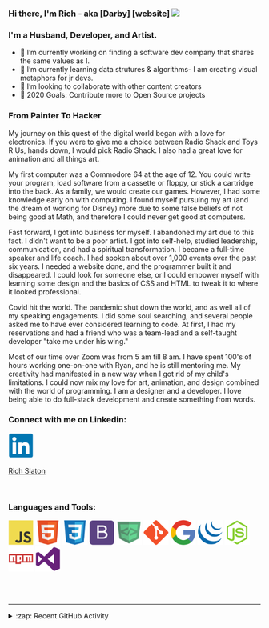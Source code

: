 
### Hi there, I'm Rich - aka [Darby] [website] <img src="https://diginess.ca/content/uploads/2020/02/waving_hand_sign_1024.gif" width="30px">

### I'm a Husband, Developer, and Artist.

- 🔭 I’m currently working on finding a software dev company that shares the same values as I.
- 🌱 I’m currently learning data strutures & algorithms- I am creating visual metaphors for jr devs.
- 👯 I’m looking to collaborate with other content creators
- 🥅 2020 Goals: Contribute more to Open Source projects

### From Painter To Hacker
My journey on this quest of the digital world began with a love for electronics. If you were to give me a choice between Radio Shack and Toys R Us, hands down, I would pick Radio Shack. I also had a great love for animation and all things art. 

My first computer was a Commodore 64 at the age of 12. You could write your program, load software from a cassette or floppy, or stick a cartridge into the back. As a family, we would create our games. However, I had some knowledge early on with computing. I found myself pursuing my art (and the dream of working for Disney) more due to some false beliefs of not being good at Math, and therefore I could never get good at computers.

Fast forward, I got into business for myself. I abandoned my art due to this fact. I didn't want to be a poor artist. I got into self-help, studied leadership, communication, and had a spiritual transformation. I became a full-time speaker and life coach. I had spoken about over 1,000 events over the past six years. I needed a website done, and the programmer built it and disappeared. I could look for someone else, or I could empower myself with learning some design and the basics of CSS and HTML to tweak it to where it looked professional. 

Covid hit the world. The pandemic shut down the world, and as well all of my speaking engagements. I did some soul searching, and several people asked me to have ever considered learning to code. At first, I had my reservations and had a friend who was a team-lead and a self-taught developer "take me under his wing." 

Most of our time over Zoom was from 5 am till 8 am. I have spent 100's of hours working one-on-one with Ryan, and he is still mentoring me. My creativity had manifested in a new way when I got rid of my child's limitations. I could now mix my love for art, animation, and design combined with the world of programming. I am a designer and a developer. I love being able to do full-stack development and create something from words. 



### Connect with me on Linkedin:
<img src="https://github.com/devicons/devicon/blob/master/icons/linkedin/linkedin-original.svg" width="50" height="50" /> <div class="badge-base LI-profile-badge" data-locale="en_US" data-size="medium" data-theme="dark" data-type="VERTICAL" data-vanity="rich-slaton-full-stack-engineer" data-version="v1"><a class="badge-base__link LI-simple-link" href="https://www.linkedin.com/in/darbyslaton">Rich Slaton</a></div>

<br />

### Languages and Tools:

<img src="https://github.com/devicons/devicon/blob/master/icons/javascript/javascript-original.svg" alt="Javascript Logo" width="50" hieght="50" /> <img src="https://github.com/devicons/devicon/blob/master/icons/html5/html5-original.svg"  alt="HTML5 logo" width="50" hieght="50"/> <img src="https://github.com/devicons/devicon/blob/master/icons/css3/css3-original.svg"  alt="CSS3 logo" width="50" hieght="50"/> <img src="https://github.com/devicons/devicon/blob/master/icons/bootstrap/bootstrap-plain.svg"  alt="bootstrap logo" width="50" hieght="50"/> <img src="https://github.com/devicons/devicon/blob/master/icons/devicon/devicon-original.svg"  alt="Developer Logo" width="50" hieght="50"/> <img src="https://github.com/devicons/devicon/blob/master/icons/git/git-original.svg"  alt="Git logo" width="50" hieght="50"/> <img src="https://github.com/devicons/devicon/blob/master/icons/google/google-original.svg"  alt="Google Logo" width="50" hieght="50"/> <img src="https://github.com/devicons/devicon/blob/master/icons/jquery/jquery-original.svg"  alt="Hquery Logo" width="50" hieght="50"/> <img src="https://github.com/devicons/devicon/blob/master/icons/nodejs/nodejs-original.svg"  alt="Node Logo" width="50" hieght="50"/> <img src="https://github.com/devicons/devicon/blob/master/icons/npm/npm-original-wordmark.svg"  alt="Node Package Manager Logo" width="50" hieght="50"/> <img src="https://github.com/devicons/devicon/blob/master/icons/visualstudio/visualstudio-plain.svg"  alt="VSCode Logo" width="50" hieght="50"/>

<br />
<br />

---

<details>
  <summary>:zap: Recent GitHub Activity</summary>
  
[![Darby's GitHub stats](https://github-readme-stats.vercel.app/api?username=richslaton)](https://github.com/richslaton/github-readme-stats)

</details>

<br />


